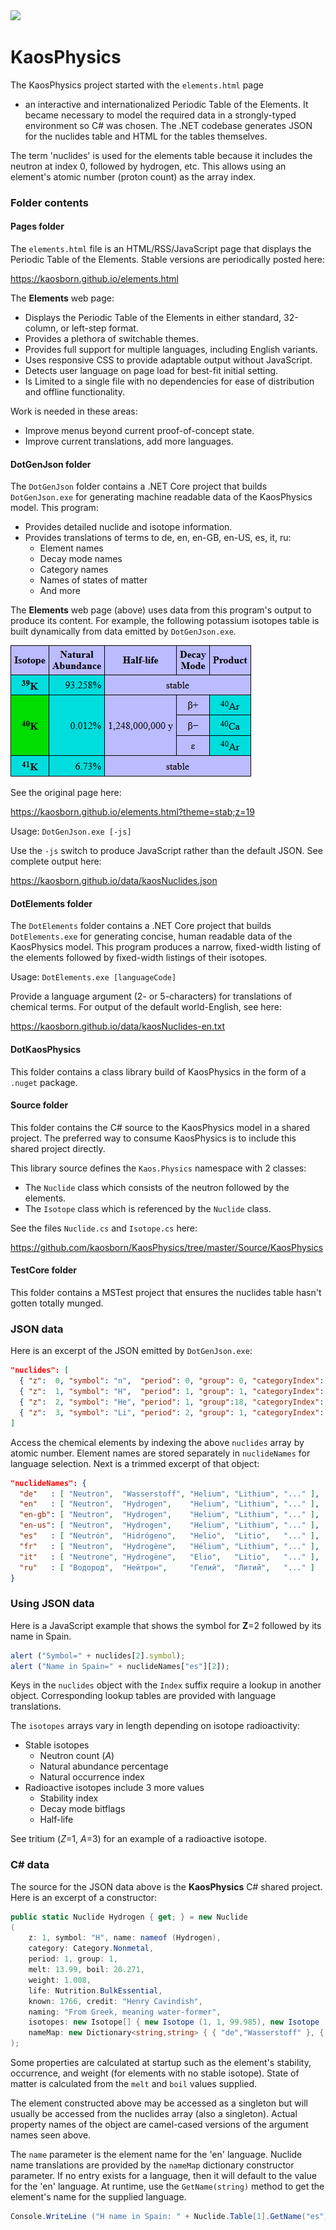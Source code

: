 ﻿<a href="https://github.com/kaosborn/KaosPhysics/blob/master/.github/workflows/test.yml">
<img src="https://github.com/kaosborn/KaosPhysics/workflows/test/badge.svg"></a>

# KaosPhysics

The KaosPhysics project started with the `elements.html` page
 - an interactive and internationalized Periodic Table of the Elements.
It became necessary to model the required data in a strongly-typed environment so C# was chosen.
The .NET codebase generates JSON for the nuclides table and HTML for the tables themselves.

The term 'nuclides' is used for the elements table because it includes the neutron at index 0, followed by hydrogen, etc.
This allows using an element's atomic number (proton count) as the array index.

### Folder contents

#### Pages folder

The `elements.html` file is an HTML/RSS/JavaScript page that displays the Periodic Table of the Elements.
Stable versions are periodically posted here:

https://kaosborn.github.io/elements.html

The **Elements** web page:

* Displays the Periodic Table of the Elements in either standard, 32-column, or left-step format.
* Provides a plethora of switchable themes.
* Provides full support for multiple languages, including English variants.
* Uses responsive CSS to provide adaptable output without JavaScript.
* Detects user language on page load for best-fit initial setting.
* Is Limited to a single file with no dependencies for ease of distribution and offline functionality.

Work is needed in these areas:

* Improve menus beyond current proof-of-concept state.
* Improve current translations, add more languages.

#### DotGenJson folder

The `DotGenJson` folder contains a .NET Core project that builds `DotGenJson.exe`
for generating machine readable data of the KaosPhysics model.
This program:

* Provides detailed nuclide and isotope information.
* Provides translations of terms to de, en, en-GB, en-US, es, it, ru:
  * Element names
  * Decay mode names
  * Category names
  * Names of states of matter
  * And more

The **Elements** web page (above) uses data from this program's output to produce its content.
For example,
the following potassium isotopes table is built dynamically from data emitted by `DotGenJson.exe`.

![Potassium-40 isotopes](Images/element-19-isotopes.png)

See the original page here:

https://kaosborn.github.io/elements.html?theme=stab;z=19

Usage: `DotGenJson.exe [-js]`

Use the `-js` switch to produce JavaScript rather than the default JSON.
See complete output here:

https://kaosborn.github.io/data/kaosNuclides.json

#### DotElements folder

The `DotElements` folder contains a .NET Core project that builds `DotElements.exe`
for generating concise, human readable data of the KaosPhysics model.
This program produces a narrow, fixed-width listing of the elements
followed by fixed-width listings of their isotopes.

Usage: `DotElements.exe [languageCode]`

Provide a language argument (2- or 5-characters) for translations of chemical terms.
For output of the default world-English, see here:

https://kaosborn.github.io/data/kaosNuclides-en.txt

#### DotKaosPhysics

This folder contains a class library build of KaosPhysics in the form of a `.nuget` package.

#### Source folder

This folder contains the C# source to the KaosPhysics model in a shared project.
The preferred way to consume KaosPhysics is to include this shared project directly.

This library source defines the `Kaos.Physics` namespace with 2 classes:

* The `Nuclide` class which consists of the neutron followed by the elements.
* The `Isotope` class which is referenced by the `Nuclide` class.

See the files `Nuclide.cs` and `Isotope.cs` here:

https://github.com/kaosborn/KaosPhysics/tree/master/Source/KaosPhysics

#### TestCore folder

This folder contains a MSTest project that ensures the nuclides table hasn't gotten totally munged.

### JSON data

Here is an excerpt of the JSON emitted by `DotGenJson.exe`:

```json
"nuclides": [
  { "z":  0, "symbol": "n",  "period": 0, "group": 0, "categoryIndex": 7, "block": " ", "occurrenceIndex": 1, "lifeIndex": 0, "discoveryYear": 1932, "discoveryIndex": 4, "stateIndex": 0, "melt":     null, "boil":     null, "weight":   1.000, "stableCount": 0, "stabilityIndex": 4, "isotopes": [{"z":0,"a":1,"abundance":0,"occurrenceIndex":1,"stabilityIndex":4,"decayFlags":4,"halflife":610.1}] },
  { "z":  1, "symbol": "H",  "period": 1, "group": 1, "categoryIndex": 7, "block": "s", "occurrenceIndex": 3, "lifeIndex": 1, "discoveryYear": 1766, "discoveryIndex": 1, "stateIndex": 3, "melt":   13.990, "boil":   20.271, "weight":   1.008, "stableCount": 2, "stabilityIndex": 0, "isotopes": [{"z":1,"a":1,"abundance":99.98,"occurrenceIndex":3}, {"z":1,"a":2,"abundance":0.02,"occurrenceIndex":3}, {"z":1,"a":3,"abundance":0,"occurrenceIndex":1,"stabilityIndex":3,"decayFlags":4,"halflife":388781648.64}] },
  { "z":  2, "symbol": "He", "period": 1, "group":18, "categoryIndex": 9, "block": "s", "occurrenceIndex": 3, "lifeIndex": 0, "discoveryYear": 1868, "discoveryIndex": 2, "stateIndex": 3, "melt":    0.950, "boil":    4.222, "weight":   4.003, "stableCount": 2, "stabilityIndex": 0, "isotopes": [{"z":2,"a":3,"abundance":0.0002,"occurrenceIndex":3}, {"z":2,"a":4,"abundance":99.9998,"occurrenceIndex":3}] },
  { "z":  3, "symbol": "Li", "period": 2, "group": 1, "categoryIndex": 0, "block": "s", "occurrenceIndex": 3, "lifeIndex": 2, "discoveryYear": 1817, "discoveryIndex": 2, "stateIndex": 1, "melt":  453.650, "boil": 1603.000, "weight":   6.940, "stableCount": 2, "stabilityIndex": 0, "isotopes": [{"z":3,"a":6,"abundance":7.59,"occurrenceIndex":3}, {"z":3,"a":7,"abundance":92.41,"occurrenceIndex":3}] }
]
```

Access the chemical elements by indexing the above `nuclides` array by atomic number.
Element names are stored separately in `nuclideNames` for language selection.
Next is a trimmed excerpt of that object:

```json
"nuclideNames": {
  "de"   : [ "Neutron",  "Wasserstoff", "Helium", "Lithium", "..." ],
  "en"   : [ "Neutron",  "Hydrogen",    "Helium", "Lithium", "..." ],
  "en-gb": [ "Neutron",  "Hydrogen",    "Helium", "Lithium", "..." ],
  "en-us": [ "Neutron",  "Hydrogen",    "Helium", "Lithium", "..." ],
  "es"   : [ "Neutrón",  "Hidrógeno",   "Helio",  "Litio",   "..." ],
  "fr"   : [ "Neutron",  "Hydrogène",   "Hélium", "Lithium", "..." ],
  "it"   : [ "Neutrone", "Hydrogène",   "Elio",   "Litio",   "..." ],
  "ru"   : [ "Водород",  "Нейтрон",     "Гелий",  "Литий",   "..." ]
}
```

### Using JSON data

Here is a JavaScript example that shows the symbol for **Z**=2 followed by its name in Spain.

```js
alert ("Symbol=" + nuclides[2].symbol);
alert ("Name in Spain=" + nuclideNames["es"][2]);
```

Keys in the `nuclides` object with the `Index` suffix require a lookup in another object.
Corresponding lookup tables are provided with language translations.

The `isotopes` arrays vary in length depending on isotope radioactivity:

* Stable isotopes
  * Neutron count (*A*)
  * Natural abundance percentage
  * Natural occurrence index
* Radioactive isotopes include 3 more values
  * Stability index
  * Decay mode bitflags
  * Half-life

See tritium (*Z*=1, *A*=3) for an example of a radioactive isotope.

### C# data

The source for the JSON data above is the **KaosPhysics** C# shared project.
Here is an excerpt of a constructor:

```cs
public static Nuclide Hydrogen { get; } = new Nuclide
(
    z: 1, symbol: "H", name: nameof (Hydrogen),
    category: Category.Nonmetal,
    period: 1, group: 1,
    melt: 13.99, boil: 20.271,
    weight: 1.008,
    life: Nutrition.BulkEssential,
    known: 1766, credit: "Henry Cavindish",
    naming: "From Greek, meaning water-former",
    isotopes: new Isotope[] { new Isotope (1, 1, 99.985), new Isotope (1, 2, 0.015), new Isotope (1, 3, 0.0, 12.32*31556952.0, Decay.BetaMinus) },
    nameMap: new Dictionary<string,string> { { "de","Wasserstoff" }, { "es","Hidrógeno" }, { "fr","Hydrogène" }, { "it","Hydrogène" }, { "ru","Нейтрон" } }
);
```

Some properties are calculated at startup
such as the element's stability, occurrence, and weight (for elements with no stable isotope).
State of matter is calculated from the `melt` and `boil` values supplied.

The element constructed above may be accessed as a singleton
but will usually be accessed from the nuclides array (also a singleton).
Actual property names of the object are camel-cased versions of the argument names seen above.

The `name` parameter is the element name for the 'en' language.
Nuclide name translations are provided by the `nameMap` dictionary constructor parameter.
If no entry exists for a language, then it will default to the value for the 'en' language.
At runtime, use the `GetName(string)` method to get the element's name for the supplied language.

```cs
Console.WriteLine ("H name in Spain: " + Nuclide.Table[1].GetName("es"));
```

